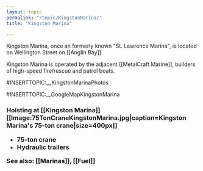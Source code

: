 ```yaml
---
layout: topic
permalink: "/topic/KingstonMarina/"
title: "Kingston Marina"

---
```


Kingston Marina, once an formerly known "St. Lawrence Marina", is located on Wellington Street on [[Anglin Bay]].

Kingston Marina is operated by the adjacent [[MetalCraft Marine]], builders of high-speed fire/rescue and patrol boats.

<a name="photos"></a>#INSERTTOPIC:__KingstonMarinaPhotos

<a name="map"></a>
#INSERTTOPIC:__GoogleMapKingstonMarina

<a name="crane"></a>
<h3>Hoisting at [[Kingston Marina]]
[[Image:75TonCraneKingstonMarina.jpg|caption=Kingston Marina's 75-ton crane|size=400px]]

<ul>
<li> 75-ton crane
<li> Hydraulic trailers
</ul>

<a name="seealso"></a>

See also: [[Marinas]], [[Fuel]]

